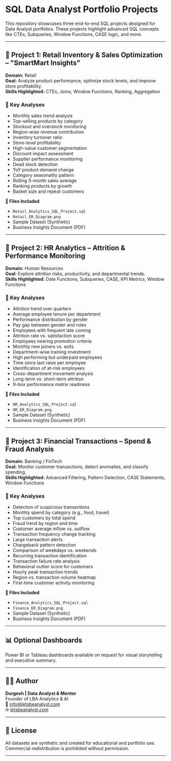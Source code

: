# SQL Data Analyst Portfolio Projects

This repository showcases three end-to-end SQL projects designed for Data Analyst portfolios. These projects highlight advanced SQL concepts like CTEs, Subqueries, Window Functions, CASE logic, and more.

---

## 📁 Project 1: Retail Inventory & Sales Optimization – "SmartMart Insights"

**Domain:** Retail  
**Goal:** Analyze product performance, optimize stock levels, and improve store profitability.  
**Skills Highlighted:** CTEs, Joins, Window Functions, Ranking, Aggregation

### 🔑 Key Analyses
- Monthly sales trend analysis
- Top-selling products by category
- Stockout and overstock monitoring
- Region-wise revenue contribution
- Inventory turnover ratio
- Store-level profitability
- High-value customer segmentation
- Discount impact assessment
- Supplier performance monitoring
- Dead stock detection
- YoY product demand change
- Category seasonality pattern
- Rolling 3-month sales average
- Ranking products by growth
- Basket size and repeat customers

**📂 Files Included**
- `Retail_Analytics_SQL_Project.sql`
- `Retail_ER_Diagram.png`
- Sample Dataset (Synthetic)
- Business Insights Document (PDF)

---

## 📁 Project 2: HR Analytics – Attrition & Performance Monitoring

**Domain:** Human Resources  
**Goal:** Explore attrition risks, productivity, and departmental trends.  
**Skills Highlighted:** Date Functions, Subqueries, CASE, KPI Metrics, Window Functions

### 🔑 Key Analyses
- Attrition trend over quarters
- Average employee tenure per department
- Performance distribution by gender
- Pay gap between gender and roles
- Employees with frequent late coming
- Attrition rate vs. satisfaction score
- Employees nearing promotion criteria
- Monthly new joiners vs. exits
- Department-wise training investment
- High performing but underpaid employees
- Time since last raise per employee
- Identification of at-risk employees
- Cross-department movement analysis
- Long-term vs. short-term attrition
- 9-box performance matrix readiness

**📂 Files Included**
- `HR_Analytics_SQL_Project.sql`
- `HR_ER_Diagram.png`
- Sample Dataset (Synthetic)
- Business Insights Document (PDF)

---

## 📁 Project 3: Financial Transactions – Spend & Fraud Analysis

**Domain:** Banking / FinTech  
**Goal:** Monitor customer transactions, detect anomalies, and classify spending.  
**Skills Highlighted:** Advanced Filtering, Pattern Detection, CASE Statements, Window Functions

### 🔑 Key Analyses
- Detection of suspicious transactions
- Monthly spend by category (e.g., food, travel)
- Top customers by total spend
- Fraud trend by region and time
- Customer average inflow vs. outflow
- Transaction frequency change tracking
- Large transaction alerts
- Chargeback pattern detection
- Comparison of weekdays vs. weekends
- Recurring transaction identification
- Transaction failure rate analysis
- Behavioral outlier score for customers
- Hourly peak transaction trends
- Region vs. transaction volume heatmap
- First-time customer activity monitoring

**📂 Files Included**
- `Finance_Analytics_SQL_Project.sql`
- `Finance_ER_Diagram.png`
- Sample Dataset (Synthetic)
- Business Insights Document (PDF)

---

## 📊 Optional Dashboards

Power BI or Tableau dashboards available on request for visual storytelling and executive summary.

---

## 🧑‍💼 Author

**Durgesh | Data Analyst & Mentor**  
Founder of LBA Analytics & AI  
📧 info@letsbeanalyst.com  
🌐 [letsbeanalyst.com](https://letsbeanalyst.com)

---

## 📄 License

All datasets are synthetic and created for educational and portfolio use. Commercial redistribution is prohibited without permission.

---

